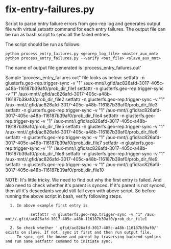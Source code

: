 # fix-entry-failures.py
Script to parse entry failure errors from geo-rep log
and generates output file with virtual setxattr command
for each entry failures. The output file can be run
as bash script to sync all the failed entries.
  
The script should be run as follows:
    
    python process_entry_failures.py <georep_log_file> <master_aux_mnt>
    python process_entry_failures.py --verify <out_file> <slave_aux_mnt>
    
The name of output file generated is 'process_entry_failures.out'

Sample 'process_entry_failures.out" file looks as below:
setfattr -n glusterfs.geo-rep.trigger-sync -v "1" /aux-mnt//.gfid/ac826afd-3017-405c-a48b-116187b39af0/prob_dir_file1
setfattr -n glusterfs.geo-rep.trigger-sync -v "1" /aux-mnt//.gfid/ac826afd-3017-405c-a48b-116187b39af0/prob_dir_file2
setfattr -n glusterfs.geo-rep.trigger-sync -v "1" /aux-mnt//.gfid/ac826afd-3017-405c-a48b-116187b39af0/prob_dir_file3
setfattr -n glusterfs.geo-rep.trigger-sync -v "1" /aux-mnt//.gfid/ac826afd-3017-405c-a48b-116187b39af0/prob_dir_file4
setfattr -n glusterfs.geo-rep.trigger-sync -v "1" /aux-mnt//.gfid/ac826afd-3017-405c-a48b-116187b39af0/prob_dir_file5
setfattr -n glusterfs.geo-rep.trigger-sync -v "1" /aux-mnt//.gfid/ac826afd-3017-405c-a48b-116187b39af0/prob_dir_file6
setfattr -n glusterfs.geo-rep.trigger-sync -v "1" /aux-mnt//.gfid/ac826afd-3017-405c-a48b-116187b39af0/prob_dir_file7
setfattr -n glusterfs.geo-rep.trigger-sync -v "1" /aux-mnt//.gfid/ac826afd-3017-405c-a48b-116187b39af0/prob_dir_file8
setfattr -n glusterfs.geo-rep.trigger-sync -v "1" /aux-mnt//.gfid/ac826afd-3017-405c-a48b-116187b39af0/prob_dir_file9
setfattr -n glusterfs.geo-rep.trigger-sync -v "1" /aux-mnt//.gfid/ac826afd-3017-405c-a48b-116187b39af0/prob_dir_file10

NOTE: It's little tricky. We need to find out why the first entry is failed. And also need to check whether it's parent
      is synced. If it's parent is not synced, then all it's descedants would still fail even with above script.
      So before running the above script in bash, verify following steps.

      1. In above example first entry is

               setfattr -n glusterfs.geo-rep.trigger-sync -v "1" /aux-mnt//.gfid/ac826afd-3017-405c-a48b-116187b39af0/prob_dir_file1

      2. So check whether '.gfid/ac826afd-3017-405c-a48b-116187b39af0/' exists on slave. If not, sync it first and then run output file.
         To sync, get the bname and parent by traversing backend symlink and run same setfattr command to initiate sync.
